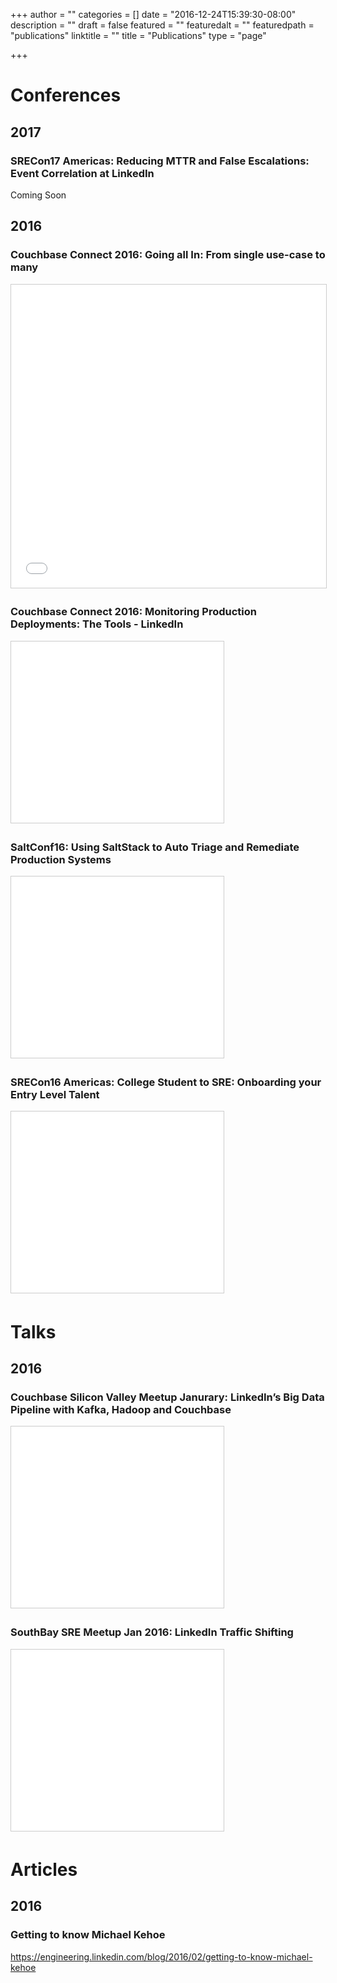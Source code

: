 +++
author = ""
categories = []
date = "2016-12-24T15:39:30-08:00"
description = ""
draft = false
featured = ""
featuredalt = ""
featuredpath = "publications"
linktitle = ""
title = "Publications"
type = "page"

+++
# Conferences

## 2017

### SRECon17 Americas: Reducing MTTR and False Escalations: Event Correlation at LinkedIn

Coming Soon

## 2016

### Couchbase Connect 2016: Going all In: From single use-case to many
<iframe src="//www.slideshare.net/slideshow/embed_code/key/Mg3aieA2ITKEvB" width="595" height="485" frameborder="0" marginwidth="0" marginheight="0" scrolling="no" style="border:1px solid #CCC; border-width:1px; margin-bottom:5px; max-width: 100%;" allowfullscreen> </iframe>



### Couchbase Connect 2016: Monitoring Production Deployments: The Tools - LinkedIn
<iframe src="//www.slideshare.net/slideshow/embed_code/key/gGGHmE5Zh7NtT3" width="340" height="290" frameborder="0" marginwidth="0" marginheight="0" scrolling="no" style="border:1px solid #CCC; border-width:1px; margin-bottom:5px; max-width: 100%;" allowfullscreen> </iframe>



### SaltConf16: Using SaltStack to Auto Triage and Remediate Production Systems
<iframe src="//www.slideshare.net/slideshow/embed_code/key/vplyCRuQAOHNJY" width="340" height="290" frameborder="0" marginwidth="0" marginheight="0" scrolling="no" style="border:1px solid #CCC; border-width:1px; margin-bottom:5px; max-width: 100%;" allowfullscreen> </iframe> <div style="margin-bottom:5px">



### SRECon16 Americas: College Student to SRE: Onboarding your Entry Level Talent
<iframe src="//www.slideshare.net/slideshow/embed_code/key/oUOpcXEx76Psc?startSlide=2" width="340" height="290" frameborder="0" marginwidth="0" marginheight="0" scrolling="no" style="border:1px solid #CCC; border-width:1px; margin-bottom:5px; max-width: 100%;" allowfullscreen> </iframe>


# Talks

## 2016

### Couchbase Silicon Valley Meetup Janurary: LinkedIn’s Big Data Pipeline with Kafka, Hadoop and Couchbase
<iframe src="//www.slideshare.net/slideshow/embed_code/key/2nOgP19Z3qSwQn?startSlide=2" width="340" height="290" frameborder="0" marginwidth="0" marginheight="0" scrolling="no" style="border:1px solid #CCC; border-width:1px; margin-bottom:5px; max-width: 100%;" allowfullscreen> </iframe>



### SouthBay SRE Meetup Jan 2016: LinkedIn Traffic Shifting
<iframe src="//www.slideshare.net/slideshow/embed_code/key/aZd9CTaAOa6rTu" width="340" height="290" frameborder="0" marginwidth="0" marginheight="0" scrolling="no" style="border:1px solid #CCC; border-width:1px; margin-bottom:5px; max-width: 100%;" allowfullscreen> </iframe> <div style="margin-bottom:5px">


# Articles

## 2016

### Getting to know Michael Kehoe
https://engineering.linkedin.com/blog/2016/02/getting-to-know-michael-kehoe